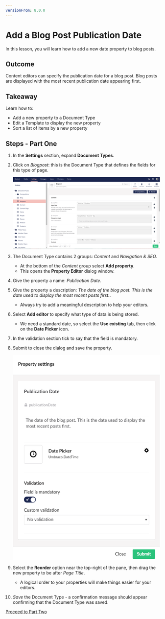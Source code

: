 ```yaml
---
versionFrom: 8.0.0
---
```


# Add a Blog Post Publication Date

In this lesson, you will learn how to add a new date property to blog posts.

## Outcome

Content editors can specify the publication date for a blog post. Blog posts are displayed with the most recent publication date appearing first.

## Takeaway

Learn how to:

* Add a new property to a Document Type
* Edit a Template to display the new property
* Sort a list of items by a new property

## Steps - Part One

1. In the **Settings** section, expand **Document Types**.
2. Click on *Blogpost*: this is the Document Type that defines the fields for this type of page.

    ![Blogpost Document Type](images/Blogpost-Document-Type.png)

3. The Document Type contains 2 groups: *Content* and *Navigation & SEO*. 
    * At the bottom of the *Content* group select **Add property**.  
    * This opens the **Property Editor** dialog window.

4. Give the property a name: *Publication Date*.
5. Give the property a description: *The date of the blog post. This is the date used to display the most recent posts first.*.  

    * Always try to add a meaningful description to help your editors.

6. Select **Add editor** to specify what type of data is being stored.  
    * We need a standard date, so select the **Use existing** tab, then click on the **Date Picker** icon.

7. In the validation section tick to say that the field is mandatory.
8. Submit to close the dialog and save the property.

    ![Property settings](images/property-settings.png)

9. Select the **Reorder** option near the top-right of the pane, then drag the new property to be after *Page Title*. 
    * A logical order to your properties will make things easier for your editors.
10. *Save* the Document Type - a confirmation message should appear confirming that the Document Type was saved.

[Proceed to Part Two](part-2.md)
